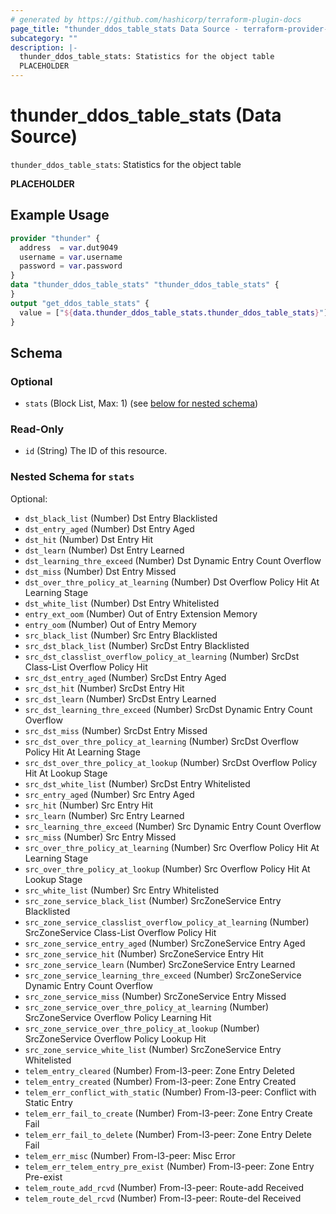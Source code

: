 ```yaml
---
# generated by https://github.com/hashicorp/terraform-plugin-docs
page_title: "thunder_ddos_table_stats Data Source - terraform-provider-thunder"
subcategory: ""
description: |-
  thunder_ddos_table_stats: Statistics for the object table
  PLACEHOLDER
---
```


# thunder_ddos_table_stats (Data Source)

`thunder_ddos_table_stats`: Statistics for the object table

__PLACEHOLDER__

## Example Usage

```terraform
provider "thunder" {
  address  = var.dut9049
  username = var.username
  password = var.password
}
data "thunder_ddos_table_stats" "thunder_ddos_table_stats" {
}
output "get_ddos_table_stats" {
  value = ["${data.thunder_ddos_table_stats.thunder_ddos_table_stats}"]
}
```

<!-- schema generated by tfplugindocs -->
## Schema

### Optional

- `stats` (Block List, Max: 1) (see [below for nested schema](#nestedblock--stats))

### Read-Only

- `id` (String) The ID of this resource.

<a id="nestedblock--stats"></a>
### Nested Schema for `stats`

Optional:

- `dst_black_list` (Number) Dst Entry Blacklisted
- `dst_entry_aged` (Number) Dst Entry Aged
- `dst_hit` (Number) Dst Entry Hit
- `dst_learn` (Number) Dst Entry Learned
- `dst_learning_thre_exceed` (Number) Dst Dynamic Entry Count Overflow
- `dst_miss` (Number) Dst Entry Missed
- `dst_over_thre_policy_at_learning` (Number) Dst Overflow Policy Hit At Learning Stage
- `dst_white_list` (Number) Dst Entry Whitelisted
- `entry_ext_oom` (Number) Out of Entry Extension Memory
- `entry_oom` (Number) Out of Entry Memory
- `src_black_list` (Number) Src Entry Blacklisted
- `src_dst_black_list` (Number) SrcDst Entry Blacklisted
- `src_dst_classlist_overflow_policy_at_learning` (Number) SrcDst Class-List Overflow Policy Hit
- `src_dst_entry_aged` (Number) SrcDst Entry Aged
- `src_dst_hit` (Number) SrcDst Entry Hit
- `src_dst_learn` (Number) SrcDst Entry Learned
- `src_dst_learning_thre_exceed` (Number) SrcDst Dynamic Entry Count Overflow
- `src_dst_miss` (Number) SrcDst Entry Missed
- `src_dst_over_thre_policy_at_learning` (Number) SrcDst Overflow Policy Hit At Learning Stage
- `src_dst_over_thre_policy_at_lookup` (Number) SrcDst Overflow Policy Hit At Lookup Stage
- `src_dst_white_list` (Number) SrcDst Entry Whitelisted
- `src_entry_aged` (Number) Src Entry Aged
- `src_hit` (Number) Src Entry Hit
- `src_learn` (Number) Src Entry Learned
- `src_learning_thre_exceed` (Number) Src Dynamic Entry Count Overflow
- `src_miss` (Number) Src Entry Missed
- `src_over_thre_policy_at_learning` (Number) Src Overflow Policy Hit At Learning Stage
- `src_over_thre_policy_at_lookup` (Number) Src Overflow Policy Hit At Lookup Stage
- `src_white_list` (Number) Src Entry Whitelisted
- `src_zone_service_black_list` (Number) SrcZoneService Entry Blacklisted
- `src_zone_service_classlist_overflow_policy_at_learning` (Number) SrcZoneService Class-List Overflow Policy Hit
- `src_zone_service_entry_aged` (Number) SrcZoneService Entry Aged
- `src_zone_service_hit` (Number) SrcZoneService Entry Hit
- `src_zone_service_learn` (Number) SrcZoneService Entry Learned
- `src_zone_service_learning_thre_exceed` (Number) SrcZoneService Dynamic Entry Count Overflow
- `src_zone_service_miss` (Number) SrcZoneService Entry Missed
- `src_zone_service_over_thre_policy_at_learning` (Number) SrcZoneService Overflow Policy Learning Hit
- `src_zone_service_over_thre_policy_at_lookup` (Number) SrcZoneService Overflow Policy Lookup Hit
- `src_zone_service_white_list` (Number) SrcZoneService Entry Whitelisted
- `telem_entry_cleared` (Number) From-l3-peer: Zone Entry Deleted
- `telem_entry_created` (Number) From-l3-peer: Zone Entry Created
- `telem_err_conflict_with_static` (Number) From-l3-peer: Conflict with Static Entry
- `telem_err_fail_to_create` (Number) From-l3-peer: Zone Entry Create Fail
- `telem_err_fail_to_delete` (Number) From-l3-peer: Zone Entry Delete Fail
- `telem_err_misc` (Number) From-l3-peer: Misc Error
- `telem_err_telem_entry_pre_exist` (Number) From-l3-peer: Zone Entry Pre-exist
- `telem_route_add_rcvd` (Number) From-l3-peer: Route-add Received
- `telem_route_del_rcvd` (Number) From-l3-peer: Route-del Received


